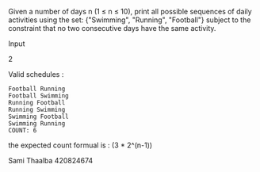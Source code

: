 Given a number of days n (1 ≤ n ≤ 10), print all possible sequences of daily activities using the set:
{"Swimming", "Running", "Football"}
subject to the constraint that no two consecutive days have the same activity.

Input

2

Valid schedules :
```
Football Running
Football Swimming
Running Football
Running Swimming
Swimming Football
Swimming Running
COUNT: 6
```
the expected count formual is : (3 * 2^(n-1))

Sami Thaalba
420824674
